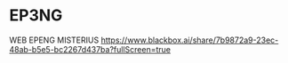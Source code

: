 # EP3NG
WEB EPENG MISTERIUS
https://www.blackbox.ai/share/7b9872a9-23ec-48ab-b5e5-bc2267d437ba?fullScreen=true
